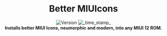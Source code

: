 <h1 align="center">Better MIUIcons</h1>

<div align="center">
  <!-- Version -->
    <img src="https://img.shields.io/badge/Version-v1.0-blue.svg?longCache=true&style=flat-square"
      alt="Version" />
  <!-- Last Updated -->
    <img src="https://img.shields.io/badge/Updated-May 20, 2020-green.svg?longCache=true&style=flat-square"
      alt="_time_stamp_" />
</div>

<div align="center">
  <strong>Installs better MIUI Icons, neumorphic and modern, into any MIUI 12 ROM.
</div>

